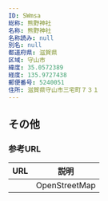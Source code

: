 ```yaml
---
ID: SWmsa
総称: 熊野神社
名称: 熊野神社
名称読み: null
別名: null
都道府県: 滋賀県
区域: 守山市
緯度: 35.0572389
経度: 135.9727438
郵便番号: 5240051
住所: 滋賀県守山市三宅町７３１
---
```


## その他

### 参考URL

| URL | 説明          |
| --- | ------------- |
|     | OpenStreetMap |
